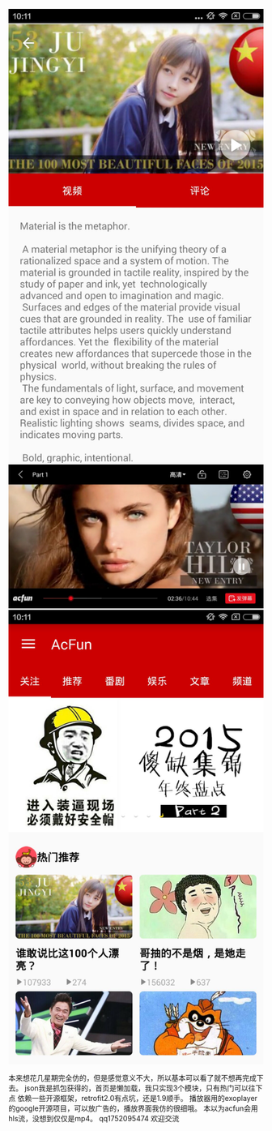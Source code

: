 ![image](https://raw.githubusercontent.com/DangerMaker/AcFun/master/screenshots/2EC2F7545FB721C78E68569FCC469B2D.jpg)
![image](https://raw.githubusercontent.com/DangerMaker/AcFun/master/screenshots/79749A78F06B56B9C606E6E0A58FD3DB.jpg)
![image](https://raw.githubusercontent.com/DangerMaker/AcFun/master/screenshots/AE19D220CEC535687B8EC856B847D48B.jpg)

本来想花几星期完全仿的，但是感觉意义不大，所以基本可以看了就不想再完成下去。
json我是抓包获得的，首页是懒加载，我只实现3个模块，只有热门可以往下点
依赖一些开源框架，retrofit2.0有点坑，还是1.9顺手。
播放器用的exoplayer的google开源项目，可以放广告的，播放界面我仿的很细哦。
本以为acfun会用hls流，没想到仅仅是mp4。
qq1752095474
欢迎交流
